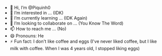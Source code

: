 - 👋 Hi, I’m @Piquinh0
- 👀 I’m interested in ... (IDK)
- 🌱 I’m currently learning ... (IDK Again)
- 💞️ I’m looking to collaborate on ... (You Know The Word)
- 📫 How to reach me ... (No)
- 😄 Pronouns: He
- ⚡ Fun fact: I don't like coffee and eggs (I've never liked coffee, but I like milk with coffee. When I was 4 years old, I stopped liking eggs)

<!--Piquinh0--!>

<!---
Piquinh0/Piquinh0 is a ✨ special ✨ repository because its `README.md` (this file) appears on your GitHub profile.
You can click the Preview link to take a look at your changes.
---!>
